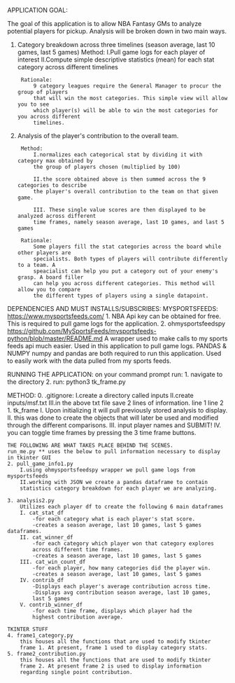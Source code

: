 APPLICATION GOAL:

The goal of this application is to allow NBA Fantasy GMs to analyze potential players for pickup. Analysis will be broken down in two main ways.

1. Category breakdown across three timelines (season average, last 10 games, last 5 games)
        Method:
            I.Pull game logs for each player of interest
            II.Compute simple descriptive statistics (mean) for each stat category across
            different timelines 

        Rationale:
            9 category leagues require the General Manager to procur the group of players
            that will win the most categories. This simple view will allow you to see 
            which player(s) will be able to win the most categories for you across different
            timelines. 

2. Analysis of the player's contribution to the overall team. 
        
        Method:
            I.normalizes each categorical stat by dividing it with category max obtained by
            the group of players chosen (multiplied by 100)

            II.the score obtained above is then summed across the 9 categories to describe 
            the player's overall contribution to the team on that given game.

            III. These single value scores are then displayed to be analyzed across different
            time frames, namely season average, last 10 games, and last 5 games
       
        Rationale: 
            Some players fill the stat categories across the board while other players are
            specialists. Both types of players will contribute differently to a team. A 
            speacialist can help you put a category out of your enemy's grasp. A board filler
            can help you across different categories. This method will allow you to compare 
            the different types of players using a single datapoint. 

    
DEPENDENCIES AND MUST INSTALLS/SUBSCRIBES:
    MYSPORTSFEEDS: https://www.mysportsfeeds.com/
        1. NBA Api key can be obtained for free. 
            This is required to pull game logs for the application.
        2. ohmysportsfeedspy 
        https://github.com/MySportsFeeds/mysportsfeeds-python/blob/master/README.md
            A wrapper used to make calls to my sports feeds api much
            easier. Used in this application to pull game logs.
    PANDAS & NUMPY
        numpy and pandas are both required to run this application.
        Used to easily work with the data pulled from my sports feeds. 

RUNNING THE APPLICATION:
    on your command prompt run:
    1. navigate to the directory
    2. run: python3 tk_frame.py

METHOD:
    0. .gitignore:
        I.create a directory called inputs
        II.create inputs/msf.txt
        III.in the above txt file save 2 lines of information.
            line 1 <mysportsfeeds apikey here>
            line 2 <mysportsfeeds apikey password>
    1. tk_frame
        I. Upon initializing it will pull previously stored analysis to display.
        II. this was done to create the objects that will later be used
        and modified through the different comparisons.
        III. input player names and SUBMIT!
        IV. you can toggle time frames by pressing the 3 time frame buttons.
    
    THE FOLLOWING ARE WHAT TAKES PLACE BEHIND THE SCENES.
    run_me.py ** uses the below to pull information necessary to display in tkinter GUI
    2. pull_game_info1.py
        I.using ohmysportsfeedspy wrapper we pull game logs from mysportsfeeds
        II.working with JSON we create a pandas dataframe to contain
        statistics category breakdown for each player we are analyzing.
    
    3. analysis2.py
        Utilizes each player df to create the following 6 main dataframes
        I. cat_stat_df
            -for each category what is each player's stat score.
            -creates a season average, last 10 games, last 5 games dataframes.
        II. cat_winner_df
            -for each category which player won that category explores 
            across different time frames.
            -creates a season average, last 10 games, last 5 games 
        III. cat_win_count_df
            -for each player, how many categories did the player win.
            -creates a season average, last 10 games, last 5 games
        IV. contrib_df
            -Displays each player's average contribution across time.
            -Displays avg contribution season average, last 10 games,
            last 5 games 
        V. contrib_winner_df
            -for each time frame, displays which player had the 
            highest contribution average.
    
    TKINTER STUFF
    4. frame1_category.py
        this houses all the functions that are used to modify tkinter
        frame 1. At present, frame 1 used to display category stats.
    5. frame2_contribution.py
        this houses all the functions that are used to modify tkinter
        frame 2. At present frame 2 is used to display information
        regarding single point contribution.



